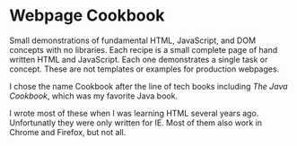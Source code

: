 # Webpage Cookbook

Small demonstrations of fundamental HTML, JavaScript, and DOM concepts with no libraries. Each recipe is a small complete page of hand written HTML and JavaScript. Each one demonstrates a single task or concept. These are not templates or examples for production webpages.

I chose the name Cookbook after the line of tech books including *The Java Cookbook*, which was my favorite Java book.

I wrote most of these when I was learning HTML several years ago.  Unfortunatly they were only written for IE.  Most of them also work in Chrome and Firefox, but not all.
